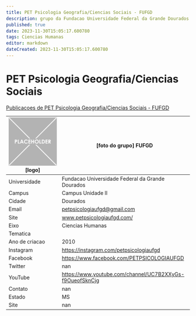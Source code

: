 ```yaml
---
title: PET Psicologia Geografia/Ciencias Sociais - FUFGD
description: grupo da Fundacao Universidade Federal da Grande Dourados
published: true
date: 2023-11-30T15:05:17.600780
tags: Ciencias Humanas
editor: markdown
dateCreated: 2023-11-30T15:05:17.600780
---
```


# PET Psicologia Geografia/Ciencias Sociais

[Publicacoes de PET Psicologia Geografia/Ciencias Sociais - FUFGD](/atividade/156PETPsicologiaGeografiaCienciasSociaisFUFGD/feed)

| ![placeholder.png](/placeholder.png) [logo] | [foto do grupo] FUFGD         |
| ------------------------------------------- | ------------------------------------------------- |
| Universidade                                | Fundacao Universidade Federal da Grande Dourados      |
| Campus                                      | Campus Unidade II            |
| Cidade                                      | Dourados             |
| Email                                       | petpsicologiaufgd@gmail.com             |
| Site                                        | www.petpsicologiaufgd.com/              |
| Eixo                                        | Ciencias Humanas              |
| Tematica                                    |           |
| Ano de criacao                              | 2010        |
| Instagram                                   | https://instagram.com/petpsicologiaufgd         |
| Facebook                                    | https://www.facebook.com/PETPSICOLOGIAUFGD          |
| Twitter                                     | nan           |
| YouTube                                     | https://www.youtube.com/channel/UC7B2XXyGs-f9OueofSknCjg           |
| Contato                                     | nan         |
| Estado                                      |  MS            |
| Site                                        | nan |
